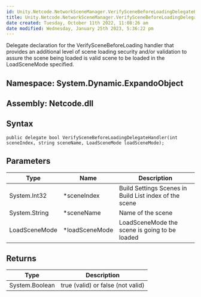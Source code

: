 ```yaml
---
id: Unity.Netcode.NetworkSceneManager.VerifySceneBeforeLoadingDelegateHandler
title: Unity.Netcode.NetworkSceneManager.VerifySceneBeforeLoadingDelegateHandler
date created: Tuesday, October 11th 2022, 11:08:26 am
date modified: Wednesday, January 25th 2023, 5:36:22 pm
---
```


<div class="markdown level0 summary">

Delegate declaration for the VerifySceneBeforeLoading handler that provides an additional level of scene loading security and/or validation to assure the scene being loaded is valid scene to be loaded in the LoadSceneMode specified.

</div>

<div class="markdown level0 conceptual">

</div>

## **Namespace**: System.Dynamic.ExpandoObject

## **Assembly**: Netcode.dll

## Syntax

``` lang-csharp
public delegate bool VerifySceneBeforeLoadingDelegateHandler(int sceneIndex, string sceneName, LoadSceneMode loadSceneMode);
```

## Parameters

| Type          | Name            | Description                                            |
|---------------|-----------------|--------------------------------------------------------|
| System.Int32  | \*sceneIndex    | Build Settings Scenes in Build List index of the scene |
| System.String | \*sceneName     | Name of the scene                                      |
| LoadSceneMode | \*loadSceneMode | LoadSceneMode the scene is going to be loaded          |

## Returns

| Type           | Description                       |
|----------------|-----------------------------------|
| System.Boolean | true (valid) or false (not valid) |
